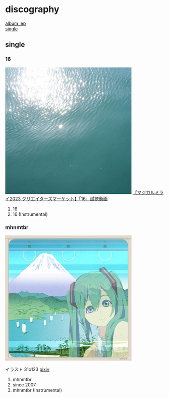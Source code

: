 # discography

[album, ep](./discography)  
[single](./disco_single)

## single

### 16

<img alt="16" src="./images/discography/16.jpg" width="400" />

<script type="application/javascript" src="https://embed.nicovideo.jp/watch/sm42560956/script?w=320&h=180"></script><noscript><a href="https://www.nicovideo.jp/watch/sm42560956">【マジカルミライ2023 クリエイターズマーケット】「16」試聴動画</a></noscript>

1. 16
2. 16 (Instrumental)

### mhnmtbr

<img alt="mhnmtbr" src="./images/discography/mhnmtbr.jpg" width="400" />

イラスト 31o123 [pixiv](https://www.pixiv.net/en/users/3115622)

1. mhnmtbr
2. since 2007
3. mhnmtbr (Instrumental)

